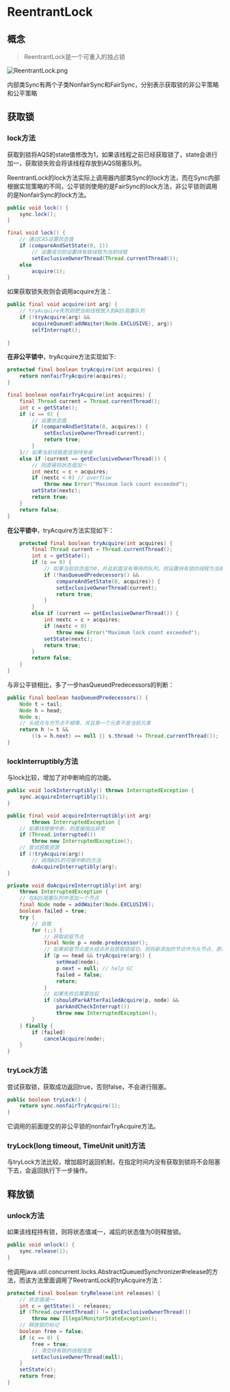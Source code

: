 # ReentrantLock

## 概念

> ReentrantLock是一个可重入的独占锁

![ReentrantLock.png](https://i.loli.net/2020/07/02/1Y6tSikGXEyIT7g.png)



内部类Sync有两个子类NonfairSync和FairSync，分别表示获取锁的非公平策略和公平策略



## 获取锁

### lock方法

获取到锁将AQS的state值修改为1，如果该线程之前已经获取锁了，state会进行加一，获取锁失败会将该线程存放到AQS阻塞队列。

ReentrantLock的lock方法实际上调用器内部类Sync的lock方法，而在Sync内部根据实现策略的不同，公平锁则使用的是FairSync的lock方法，非公平锁则调用的是NonfairSync的lock方法。

```java
public void lock() {
    sync.lock();
}
```

```java
final void lock() {
    // 通过CAS设置状态值
    if (compareAndSetState(0, 1))
        // 设置成功则设置持有锁线程为当前线程
        setExclusiveOwnerThread(Thread.currentThread());
    else
        acquire(1);
}
```

如果获取锁失败则会调用acquire方法：

```java
public final void acquire(int arg) {
    // tryAcquire失败则把当前线程放入到AQS阻塞队列
    if (!tryAcquire(arg) &&
        acquireQueued(addWaiter(Node.EXCLUSIVE), arg))
        selfInterrupt();
    
}
```

**在非公平锁中**，tryAcquire方法实现如下:

```java
protected final boolean tryAcquire(int acquires) {
    return nonfairTryAcquire(acquires);
}
```

```java
final boolean nonfairTryAcquire(int acquires) {
    final Thread current = Thread.currentThread();
    int c = getState();
    if (c == 0) {
        // 设置状态值
        if (compareAndSetState(0, acquires)) {
            setExclusiveOwnerThread(current);
            return true;
        }
    }// 如果当前线程是该锁持有者
    else if (current == getExclusiveOwnerThread()) {
        // 则直接将状态值加一
        int nextc = c + acquires;
        if (nextc < 0) // overflow
            throw new Error("Maximum lock count exceeded");
        setState(nextc);
        return true;
    }
    return false;
}
```

**在公平锁中**，tryAcquire方法实现如下：

```java
    protected final boolean tryAcquire(int acquires) {
        final Thread current = Thread.currentThread();
        int c = getState();
        if (c == 0) {
            // 如果当前状态值为0，并且前面没有等待的队列，则设置持有锁的线程为当前线程
            if (!hasQueuedPredecessors() &&
                compareAndSetState(0, acquires)) {
                setExclusiveOwnerThread(current);
                return true;
            }
        }
        else if (current == getExclusiveOwnerThread()) {
            int nextc = c + acquires;
            if (nextc < 0)
                throw new Error("Maximum lock count exceeded");
            setState(nextc);
            return true;
        }
        return false;
    }
}
```

与非公平锁相比，多了一步hasQueuedPredecessors的判断：

```java
public final boolean hasQueuedPredecessors() {
    Node t = tail; 
    Node h = head;
    Node s;
    // 头结点与为节点不相等，并且第一个元素不是当前元素
    return h != t &&
        ((s = h.next) == null || s.thread != Thread.currentThread());
}
```

### lockInterruptibly方法

与lock比较，增加了对中断响应的功能。

```java
public void lockInterruptibly() throws InterruptedException {
    sync.acquireInterruptibly(1);
}
```

```java
public final void acquireInterruptibly(int arg)
        throws InterruptedException {
    // 如果线程被中断，则直接抛出异常
    if (Thread.interrupted())
        throw new InterruptedException();
    // 尝试获取资源
    if (!tryAcquire(arg))
        // 调用AQS的可被中断的方法
        doAcquireInterruptibly(arg);
}
```

```java
private void doAcquireInterruptibly(int arg)
    throws InterruptedException {
    // 在AQS阻塞队列中添加一个节点
    final Node node = addWaiter(Node.EXCLUSIVE);
    boolean failed = true;
    try {
        // 自璇
        for (;;) {
            // 获取前驱节点
            final Node p = node.predecessor();
            // 如果前驱节点是头结点并且获取锁成功，则将新添加的节点作为头节点，原来的头节点移除掉
            if (p == head && tryAcquire(arg)) {
                setHead(node);
                p.next = null; // help GC
                failed = false;
                return;
            }
            // 如果失败后需要挂起
            if (shouldParkAfterFailedAcquire(p, node) &&
                parkAndCheckInterrupt())
                throw new InterruptedException();
        }
    } finally {
        if (failed)
            cancelAcquire(node);
    }
}
```



### tryLock方法

尝试获取锁，获取成功返回true，否则false，不会进行阻塞。

```java
public boolean tryLock() {
    return sync.nonfairTryAcquire(1);
}
```

它调用的前面提交的非公平锁的nonfairTryAcquire方法。



### tryLock(long timeout, TimeUnit unit)方法

与tryLock方法比较，增加超时返回机制，在指定时间内没有获取到锁将不会阻塞下去，会返回执行下一步操作。



## 释放锁

### unlock方法

如果该线程持有锁，则将状态值减一，减后的状态值为0则释放锁。

```java
public void unlock() {
    sync.release(1);
}
```

他调用java.util.concurrent.locks.AbstractQueuedSynchronizer#release的方法，而该方法里面调用了ReetrantLock的tryAcquire方法：

```java
protected final boolean tryRelease(int releases) {
    // 状态值减一
    int c = getState() - releases;
    if (Thread.currentThread() != getExclusiveOwnerThread())
        throw new IllegalMonitorStateException();
    // 释放锁的标记
    boolean free = false;
    if (c == 0) {
        free = true;
        // 清空持有锁的线程信息
        setExclusiveOwnerThread(null);
    }
    setState(c);
    return free;
}
```